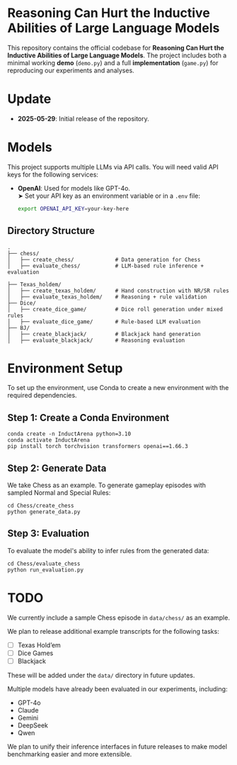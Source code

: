 # Reasoning Can Hurt the Inductive Abilities of Large Language Models

This repository contains the official codebase for **Reasoning Can Hurt the Inductive Abilities of Large Language Models**. The project includes both a minimal working **demo** (`demo.py`) and a full **implementation** (`game.py`) for reproducing our experiments and analyses.

# Update
- **2025-05-29**: Initial release of the repository.
  
# Models
This project supports multiple LLMs via API calls. You will need valid API keys for the following services:

- **OpenAI**: Used for models like GPT-4o.  
  ➤ Set your API key as an environment variable or in a `.env` file:
  
  ```bash
  export OPENAI_API_KEY=your-key-here

## Directory Structure

```text
.
├── chess/
│   ├── create_chess/             # Data generation for Chess
│   ├── evaluate_chess/           # LLM-based rule inference + evaluation

├── Texas_holdem/
│   ├── create_texas_holdem/      # Hand construction with NR/SR rules
│   ├── evaluate_texas_holdem/    # Reasoning + rule validation
├── Dice/
│   ├── create_dice_game/         # Dice roll generation under mixed rules
│   ├── evaluate_dice_game/       # Rule-based LLM evaluation
├── BJ/
│   ├── create_blackjack/         # Blackjack hand generation
│   ├── evaluate_blackjack/       # Reasoning evaluation
```

# Environment Setup
To set up the environment, use Conda to create a new environment with the required dependencies.
## Step 1: Create a Conda Environment
```
conda create -n InductArena python=3.10
conda activate InductArena
pip install torch torchvision transformers openai==1.66.3
```
## Step 2: Generate Data
We take Chess as an example.
To generate gameplay episodes with sampled Normal and Special Rules:
```
cd Chess/create_chess
python generate_data.py
```

## Step 3: Evaluation
To evaluate the model's ability to infer rules from the generated data:
```
cd Chess/evaluate_chess
python run_evaluation.py
```
# TODO

We currently include a sample Chess episode in `data/chess/` as an example.

We plan to release additional example transcripts for the following tasks:

- [ ] Texas Hold’em
- [ ] Dice Games
- [ ] Blackjack

These will be added under the `data/` directory in future updates.

Multiple models have already been evaluated in our experiments, including:
- GPT-4o
- Claude
- Gemini
- DeepSeek
- Qwen

We plan to unify their inference interfaces in future releases to make model benchmarking easier and more extensible.